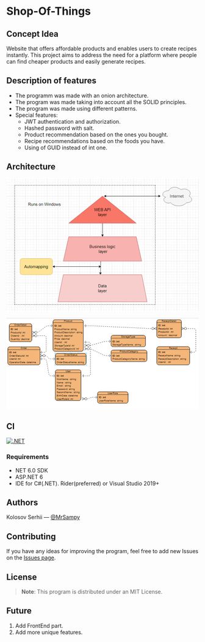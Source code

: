 # Shop-Of-Things

## Concept Idea
Website that offers affordable products and enables users to create recipes instantly. This project aims to address the need for a platform where people can find cheaper products and easily generate recipes.

## Description of features
- The programm was made with an onion architecture.
- The program was made taking into account all the SOLID principles.
- The program was made using different patterns.
- Special features:
    - JWT authentication and authorization.
    - Hashed password with salt.
    - Product recommendation based on the ones you bought.
    - Recipe recommendations based on the foods you have.
    - Using of GUID instead of int one.
  
## Architecture
![Image1](./ShopOfThings/lmages/photo_2023-06-03_19-55-37.jpg)

![Image2](./ShopOfThings/lmages/photo_2023-06-03_19-55-38.jpg)

## CI
[![.NET](https://github.com/MrSampy/Shop-Of-Things/actions/workflows/dotnet.yml/badge.svg)](https://github.com/MrSampy/Shop-Of-Things/actions/workflows/dotnet.yml)

### Requirements
- NET 6.0 SDK
- ASP.NET 6
- IDE for C#(.NET). Rider(preferred) or Visual Studio 2019+

## Authors
Kolosov Serhii — [@MrSampy](www.t.me/MrSampy)

## Contributing
If you have any ideas for improving the program, feel free to add new Issues on the [Issues page](https://github.com/MrSampy/Shop-Of-Things/issues).

## License
>**Note**: This program is distributed under an MIT License.

## Future
1. Add FrontEnd part.
2. Add more unique features. 
